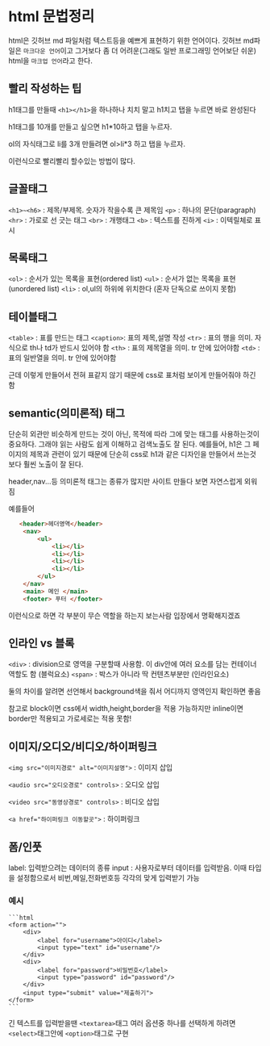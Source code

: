 # html 문법정리 
html은 깃허브 md 파일처럼 텍스트등을 예쁘게 표현하기 위한 언어이다. 
깃허브 md파일은 `마크다운 언어`이고 그거보다 좀 더 어려운(그래도 일반 프로그래밍 언어보단 쉬운) html을 `마크업 언어`라고 한다.

## 빨리 작성하는 팁 
h1태그를 만들때 `<h1></h1>`을 하나하나 치치 말고 h1치고 탭을 누르면 바로 완성된다 

h1태그를 10개를 만들고 싶으면 h1*10하고 탭을 누르자. 

ol의 자식태그로 li를 3개 만들려면 ol>li*3 하고 탭을 누르자. 

이런식으로 빨리빨리 할수있는 방법이 많다. 

## 글꼴태그
`<h1>~<h6>` : 제목/부제목. 숫자가 작을수록 큰 제목임 
`<p>` : 하나의 문단(paragraph)
`<hr>` : 가로로 선 긋는 태그 
`<br>` : 개행태그 
`<b>` : 텍스트를 진하게 
`<i>` : 이텍릴체로 표시 


## 목록태그 
`<ol>` : 순서가 있는 목록을 표현(ordered list)
`<ul>` : 순서가 없는 목록을 표현(unordered list)
`<li>` : ol,ul의 하위에 위치한다 (혼자 단독으로 쓰이지 못함)

## 테이블태그 
`<table>` : 표를 만드는 태그 
`<caption>`: 표의 제목,설명 작성 
`<tr>` : 표의 행을 의미. 자식으로 th나 td가 반드시 있어야 함 
`<th>` : 표의 제목열을 의미. tr 안에 있어야함
`<td>` : 표의 일반열을 의미. tr 안에 있어야함

근데 이렇게 만들어서 전혀 표같지 않기 때문에 css로 표처럼 보이게 만들어줘야 하긴 함 


## semantic(의미론적) 태그
단순히 외관만 비슷하게 만드는 것이 아닌, 목적에 따라 그에 맞는 태그를 사용하는것이 중요하다. 
그래야 읽는 사람도 쉽게 이해하고 검색노출도 잘 된다. 
예를들어, h1은 그 페이지의 제목과 관련이 있기 때문에 단순히 css로 h1과 같은 디자인을 만들어서 쓰는것보다 훨씬 노출이 잘 된다. 

header,nav...등 의미론적 태그는 종류가 많지만 사이트 만들다 보면 자연스럽게 외워짐 

예를들어 
```html
   <header>헤더영역</header>
    <nav>
        <ul>
            <li></li>
            <li></li>
            <li></li>
            <li></li>
        </ul>
    </nav>
    <main> 메인 </main>
    <footer> 푸터 </footer>
```
이런식으로 하면 각 부분이 무슨 역할을 하는지 보는사람 입장에서 명확해지겠죠


## 인라인 vs 블록
`<div>` : division으로 영역을 구분할때 사용함. 이 div안에 여러 요소를 담는 컨테이너 역할도 함 (블럭요소)
`<span>` : 박스가 아니라 딱 컨텐츠부분만  (인라인요소)

둘의 차이를 알려면 선언해서 background색을 줘서 어디까지 영역인지 확인하면 좋음 

참고로 block이면 css에서 width,height,border을 적용 가능하지만 inline이면 border만 적용되고 가로세로는 적용 못함!

## 이미지/오디오/비디오/하이퍼링크 
`<img src="이미지경로" alt="이미지설명">` : 이미지 삽입 

`<audio src="오디오경로" controls>` : 오디오 삽입 

`<video src="동영상경로" controls>` : 비디오 삽입 

`<a href="하이퍼링크 이동할곳">` : 하이퍼링크 

## 폼/인풋
label: 입력받으려는 데이터의 종류 
input : 사용자로부터 데이터를 입력받음. 이때 타입을 설정함으로서 비번,메일,전화번호등 각각의 맞게 입력받기 가능 
### 예시
    ```html
    <form action="">
        <div>
            <label for="username">아이디</label>
            <input type="text" id="username"/>
        </div>
        <div>
            <label for="password">비밀번호</label>
            <input type="password" id="password"/>
        </div>
        <input type="submit" value="제출하기">
    </form>
    ```
 

 
긴 텍스트를 입력받을땐 `<textarea>`태그 
여러 옵션중 하나를 선택하게 하려면 `<select>`태그안에 `<option>`태그로 구현 

